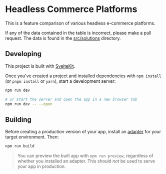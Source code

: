 # Headless Commerce Platforms

This is a feature comparison of various headless e-commerce platforms.

If any of the data contained in the table is incorrect, please make a pull request. The data is found in the [src/solutions](/src/solutions) directory.

## Developing

This project is built with [SvelteKit](https://kit.svelte.dev/).

Once you've created a project and installed dependencies with `npm install` (or `pnpm install` or `yarn`), start a development server:

```bash
npm run dev

# or start the server and open the app in a new browser tab
npm run dev -- --open
```

## Building

Before creating a production version of your app, install an [adapter](https://kit.svelte.dev/docs#adapters) for your target environment. Then:

```bash
npm run build
```

> You can preview the built app with `npm run preview`, regardless of whether you installed an adapter. This should _not_ be used to serve your app in production.
